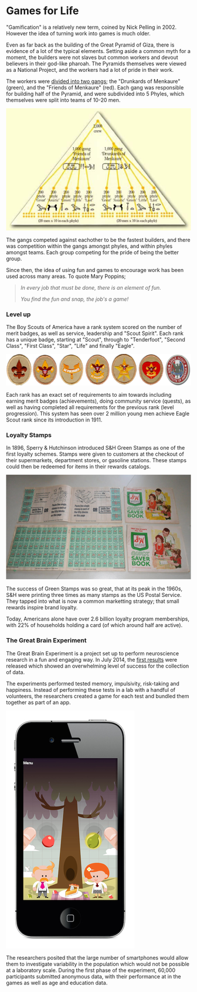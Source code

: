 # Games for Life

"Gamification" is a relatively new term, coined by Nick Pelling in 2002. However the idea of turning work into games is much older.

Even as far back as the building of the Great Pyramid of Giza, there is evidence of a lot of the typical elements. Setting aside a common myth for a moment, the builders were not slaves but common workers and devout believers in their god-like pharoah. The Pyramids themselves were viewed as a National Project, and the workers had a lot of pride in their work.

The workers were [divided into two gangs](http://www.touregypt.net/featurestories/pyramidworkforce.htm); the "Drunkards of Menkaure" (green), and the "Friends of Menkaure" (red). Each gang was responsible for building half of the Pyramid, and were subdivided into 5 Phyles, which themselves were split into teams of 10-20 men.

![One hell of a Pyramid scheme](../images/pyramidworkforce.jpg)

The gangs competed against eachother to be the fastest builders, and there was competition within the gangs amongst phyles, and within phyles amongst teams. Each group competing for the pride of being the better group.

Since then, the idea of using fun and games to encourage work has been used across many areas. To quote Mary Poppins;

>*In every job that must be done, there is an element of fun.*
>
>*You find the fun and snap, the job's a game!*

### Level up

The Boy Scouts of America have a rank system scored on the number of merit badges, as well as service, leadership and "Scout Spirit". Each rank has a unique badge, starting at "Scout", through to "Tenderfoot", "Second Class", "First Class", "Star", "Life" and finally "Eagle".

![Boy Scout of America Badges](../images/Scout_ranks.png)

Each rank has an exact set of requirements to aim towards including earning merit badges (achievements), doing community service (quests), as well as having completed all requirements for the previous rank (level progression). This system has seen over 2 million young men achieve Eagle Scout rank since its introduction in 1911.

### Loyalty Stamps

In 1896, Sperry & Hutchinson introduced S&H Green Stamps as one of the first loyalty schemes. Stamps were given to customers at the checkout of their supermarkets, department stores, or gasoline stations. These stamps could then be redeemed for items in their rewards catalogs.

![S&H Green Stamps](../images/SandHStamps.jpg)

The success of Green Stamps was so great, that at its peak in the 1960s, S&H were printing three times as many stamps as the US Postal Service. They tapped into what is now a common marketting strategy; that small rewards inspire brand loyalty.

Today, Americans alone have over 2.6 billion loyalty program memberships, with 22% of households holding a card (of which around half are active).

### The Great Brain Experiment

The Great Brain Experiment is a project set up to perform neuroscience research in a fun and engaging way. In July 2014, the [first results](http://thegreatbrainexperiment.com/firstpublications) were released which showed an overwhelming level of success for the collection of data.

The experiments performed tested memory, impulsivity, risk-taking and happiness. Instead of performing these tests in a lab with a handful of volunteers, the researchers created a game for each test and bundled them together as part of an app.

![Great Brain Experiment: Impulsivity challenge](../images/Impulsivity.jpg)

The researchers posited that the large number of smartphones would allow them to investigate variability in the population which would not be possible at a laboratory scale. During the first phase of the experiment, 60,000 participants submitted anonymous data, with their performance at in the games as well as age and education data.
